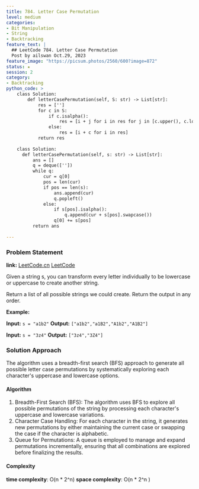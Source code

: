 ```yaml
---
title: 784. Letter Case Permutation
level: medium
categories:
- Bit Manipulation
- String
- Backtracking
feature_text: |
  ## LeetCode 784. Letter Case Permutation
  Post by ailswan Oct.29, 2023
feature_image: "https://picsum.photos/2560/600?image=872"
status: ★
session: 2
category:
- Backtracking
python_code: >
    class Solution:
        def letterCasePermutation(self, S: str) -> List[str]:
            res = ['']
            for c in S:
                if c.isalpha():
                    res = [i + j for i in res for j in [c.upper(), c.lower()]]
                else:
                    res = [i + c for i in res]
            return res
            
    class Solution:
      def letterCasePermutation(self, s: str) -> List[str]:
          ans = []
          q = deque([''])
          while q:
              cur = q[0]
              pos = len(cur)
              if pos == len(s):
                  ans.append(cur)
                  q.popleft()
              else:
                  if s[pos].isalpha():
                      q.append(cur + s[pos].swapcase())
                  q[0] += s[pos]
          return ans
  
---
```


### Problem Statement
**link:**
[LeetCode.cn](https://leetcode.cn/problems/letter-case-permutation/)
[LeetCode](https://leetcode.com/letter-case-permutation/)
 
Given a string s, you can transform every letter individually to be lowercase or uppercase to create another string.

Return a list of all possible strings we could create. Return the output in any order.


**Example:**

**Input:** `s = "a1b2"`
**Output:** `["a1b2","a1B2","A1b2","A1B2"]`
 
**Input:** `s = "3z4"`
**Output:** `["3z4","3Z4"]`
 

### Solution Approach
The algorithm uses a breadth-first search (BFS) approach to generate all possible letter case permutations by systematically exploring each character's uppercase and lowercase options.

#### Algorithm
1. Breadth-First Search (BFS): The algorithm uses BFS to explore all possible permutations of the string by processing each character's uppercase and lowercase variations.
2. Character Case Handling: For each character in the string, it generates new permutations by either maintaining the current case or swapping the case if the character is alphabetic.
3. Queue for Permutations: A queue is employed to manage and expand permutations incrementally, ensuring that all combinations are explored before finalizing the results.
#### Complexity
 **time complexity**: O(n * 2^n)
 **space complexity**: O(n * 2^n )